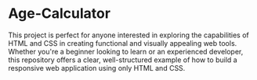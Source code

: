 # Age-Calculator
This project is perfect for anyone interested in exploring the capabilities of HTML and CSS in creating functional and visually appealing web tools. Whether you're a beginner looking to learn or an experienced developer, this repository offers a clear, well-structured example of how to build a responsive web application using only HTML and CSS.
